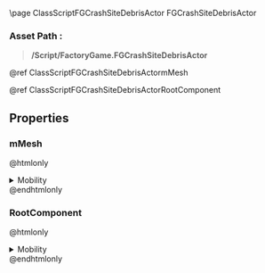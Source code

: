 \page ClassScriptFGCrashSiteDebrisActor FGCrashSiteDebrisActor
### Asset Path :
<b><blockquote>/Script/FactoryGame.FGCrashSiteDebrisActor</blockquote></b>
@ref ClassScriptFGCrashSiteDebrisActormMesh

@ref ClassScriptFGCrashSiteDebrisActorRootComponent

## Properties

### mMesh
@htmlonly
<details>
 <summary>Mobility</summary>
<blockquote>0</blockquote>
</details>
@endhtmlonly

### RootComponent
@htmlonly
<details>
 <summary>Mobility</summary>
<blockquote>0</blockquote>
</details>
@endhtmlonly

